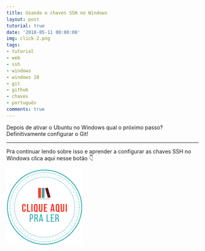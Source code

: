```yaml
---
title: Usando o chaves SSH no Windows
layout: post
tutorial: true
date: '2018-05-11 00:00:00'
img: click-2.png
tags:
- tutorial
- web
- ssh
- windows
- windows 10
- git
- github
- chaves
- português
comments: true
---
```


Depois de ativar o Ubuntu no Windows qual o próximo passo? Definitivamente configurar o Git!

---

Pra continuar lendo sobre isso e aprender a configurar as chaves SSH no Windows clica aqui nesse botão 👇

[![clique aqui para ler](/images/clique-aqui-para-ler.png)](https://medium.com/test-after-deploy/usando-o-chaves-ssh-no-windows-fa459ee42079)
